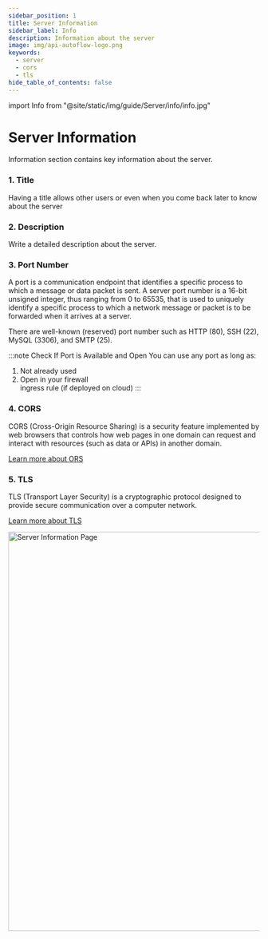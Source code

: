 ```yaml
---
sidebar_position: 1
title: Server Information
sidebar_label: Info
description: Information about the server
image: img/api-autoflow-logo.png
keywords:
  - server
  - cors
  - tls
hide_table_of_contents: false
---
```


import Info from "@site/static/img/guide/Server/info/info.jpg"

# Server Information

Information section contains key information about the server.

### 1. Title

Having a title allows other users or even when you come back later to know about the server

### 2. Description

Write a detailed description about the server.

### 3. Port Number

A port is a communication endpoint that identifies a specific process to which a message or data packet is sent. A server port number is a 16-bit unsigned integer, thus ranging from 0 to 65535, that is used to uniquely identify a specific process to which a network message or packet is to be forwarded when it arrives at a server.

There are well-known (reserved) port number such as HTTP (80), SSH (22), MySQL (3306), and SMTP (25).

:::note Check If Port is Available and Open
You can use any port as long as:
1. Not already used
2. Open in your firewall <br />ingress rule (if deployed on cloud)
:::


### 4. CORS

CORS (Cross-Origin Resource Sharing) is a security feature implemented by web browsers that controls how web pages in one domain can request and interact with resources (such as data or APIs) in another domain.

[Learn more about ORS](cors)

### 5. TLS

TLS (Transport Layer Security) is a cryptographic protocol designed to provide secure communication over a computer network.

[Learn more about TLS](tls)



<img src={Info} alt="Server Information Page" class="myResponsiveImg" width="800"/>